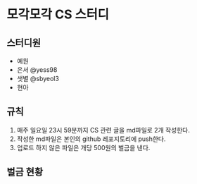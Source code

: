 # 모각모각 CS 스터디

## 스터디원
- 예원
- 은서 @yess98
- 샛별 @sbyeol3
- 현아

## 규칙
1. 매주 일요일 23시 59분까지 CS 관련 글을 md파일로 2개 작성한다.
2. 작성한 md파일은 본인의 github 레포지토리에 push한다.
3. 업로드 하지 않은 파일은 개당 500원의 벌금을 낸다.

## 벌금 현황

